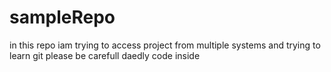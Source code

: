 # sampleRepo
in this repo iam trying to access project from multiple systems and trying to learn git
please be carefull daedly code inside
